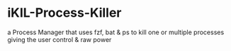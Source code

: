 # iKIL-Process-Killer
a Process Manager that uses fzf, bat &amp; ps to kill one or multiple processes giving the user control &amp; raw power
